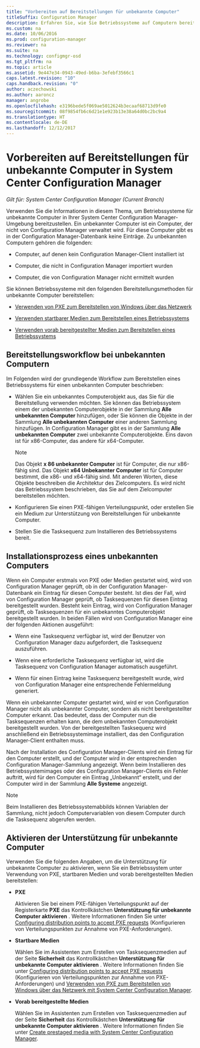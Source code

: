 ```yaml
---
title: "Vorbereiten auf Bereitstellungen für unbekannte Computer"
titleSuffix: Configuration Manager
description: Erfahren Sie, wie Sie Betriebssysteme auf Computern bereitstellen, die nicht von Configuration Manager in der System Center Configuration Manager-Umgebung verwaltet werden.
ms.custom: na
ms.date: 10/06/2016
ms.prod: configuration-manager
ms.reviewer: na
ms.suite: na
ms.technology: configmgr-osd
ms.tgt_pltfrm: na
ms.topic: article
ms.assetid: 9e447e34-0943-49ed-b6ba-3efebf3566c1
caps.latest.revision: "10"
caps.handback.revision: "0"
author: aczechowski
ms.author: aaroncz
manager: angrobe
ms.openlocfilehash: e3196bede5f069ae5012624b3ecaaf68713d9fe0
ms.sourcegitcommit: 08f9854fb6c6d21e1e923b13e38a64d0bc2bc9a4
ms.translationtype: HT
ms.contentlocale: de-DE
ms.lasthandoff: 12/12/2017
---
```

# <a name="prepare-for-unknown-computer-deployments-in-system-center-configuration-manager"></a>Vorbereiten auf Bereitstellungen für unbekannte Computer in System Center Configuration Manager

*Gilt für: System Center Configuration Manager (Current Branch)*

Verwenden Sie die Informationen in diesem Thema, um Betriebssysteme für unbekannte Computer in Ihrer System Center Configuration Manager-Umgebung bereitzustellen. Ein unbekannter Computer ist ein Computer, der nicht von Configuration Manager verwaltet wird. Für diese Computer gibt es in der Configuration Manager-Datenbank keine Einträge. Zu unbekannten Computern gehören die folgenden:  

-   Computer, auf denen kein Configuration Manager-Client installiert ist  

-   Computer, die nicht in Configuration Manager importiert wurden  

-   Computer, die von Configuration Manager nicht ermittelt wurden  

 Sie können Betriebssysteme mit den folgenden Bereitstellungsmethoden für unbekannte Computer bereitstellen:  

-   [Verwenden von PXE zum Bereitstellen von Windows über das Netzwerk](../deploy-use/use-pxe-to-deploy-windows-over-the-network.md)  

-   [Verwenden startbarer Medien zum Bereitstellen eines Betriebssystems](../deploy-use/create-bootable-media.md)  

-   [Verwenden vorab bereitgestellter Medien zum Bereitstellen eines Betriebssystems](../deploy-use/create-prestaged-media.md)  

## <a name="unknown-computer-deployment-workflow"></a>Bereitstellungsworkflow bei unbekannten Computern  
 Im Folgenden wird der grundlegende Workflow zum Bereitstellen eines Betriebssystems für einen unbekannten Computer beschrieben:  

-   Wählen Sie ein unbekanntes Computerobjekt aus, das Sie für die Bereitstellung verwenden möchten. Sie können das Betriebssystem einem der unbekannten Computerobjekte in der Sammlung **Alle unbekannten Computer** hinzufügen, oder Sie können die Objekte in der Sammlung **Alle unbekannten Computer** einer anderen Sammlung hinzufügen. In Configuration Manager gibt es in der Sammlung **Alle unbekannten Computer** zwei unbekannte Computerobjekte. Eins davon ist für x86-Computer, das andere für x64-Computer.  

    > [!NOTE]  
    >  Das Objekt **x 86 unbekannter Computer** ist für Computer, die nur x86-fähig sind. Das Objekt **x64 Unbekannter Computer** ist für Computer bestimmt, die x86- und x64-fähig sind. Mit anderen Worten, diese Objekte beschreiben die Architektur des Zielcomputers. Es wird nicht das Betriebssystem beschrieben, das Sie auf dem Zielcomputer bereitstellen möchten.  

-   Konfigurieren Sie einen PXE-fähigen Verteilungspunkt, oder erstellen Sie ein Medium zur Unterstützung von Bereitstellungen für unbekannte Computer.  

-   Stellen Sie die Tasksequenz zum Installieren des Betriebssystems bereit.  

## <a name="unknown-computer-installation-process"></a>Installationsprozess eines unbekannten Computers  
 Wenn ein Computer erstmals von PXE oder Medien gestartet wird, wird von Configuration Manager geprüft, ob in der Configuration Manager-Datenbank ein Eintrag für diesen Computer besteht. Ist dies der Fall, wird von Configuration Manager geprüft, ob Tasksequenzen für diesen Eintrag bereitgestellt wurden. Besteht kein Eintrag, wird von Configuration Manager geprüft, ob Tasksequenzen für ein unbekanntes Computerobjekt bereitgestellt wurden. In beiden Fällen wird von Configuration Manager eine der folgenden Aktionen ausgeführt:  

-   Wenn eine Tasksequenz verfügbar ist, wird der Benutzer von Configuration Manager dazu aufgefordert, die Tasksequenz auszuführen.  

-   Wenn eine erforderliche Tasksequenz verfügbar ist, wird die Tasksequenz von Configuration Manager automatisch ausgeführt.  

-   Wenn für einen Eintrag keine Tasksequenz bereitgestellt wurde, wird von Configuration Manager eine entsprechende Fehlermeldung generiert.  

 Wenn ein unbekannter Computer gestartet wird, wird er von Configuration Manager nicht als unbekannter Computer, sondern als nicht bereitgestellter Computer erkannt. Das bedeutet, dass der Computer nun die Tasksequenzen erhalten kann, die dem unbekannten Computerobjekt bereitgestellt wurden. Von der bereitgestellten Tasksequenz wird anschließend ein Betriebssystemimage installiert, das den Configuration Manager-Client enthalten muss.  

 Nach der Installation des Configuration Manager-Clients wird ein Eintrag für den Computer erstellt, und der Computer wird in der entsprechenden Configuration Manager-Sammlung angezeigt. Wenn beim Installieren des Betriebssystemimages oder des Configuration Manager-Clients ein Fehler auftritt, wird für den Computer ein Eintrag „Unbekannt“ erstellt, und der Computer wird in der Sammlung **Alle Systeme** angezeigt.  

> [!NOTE]  
>  Beim Installieren des Betriebssystemabbilds können Variablen der Sammlung, nicht jedoch Computervariablen von diesem Computer durch die Tasksequenz abgerufen werden.  

##  <a name="BKMK_EnablingUnknown"></a> Aktivieren der Unterstützung für unbekannte Computer  
 Verwenden Sie die folgenden Angaben, um die Unterstützung für unbekannte Computer zu aktivieren, wenn Sie ein Betriebssystem unter Verwendung von PXE, startbaren Medien und vorab bereitgestellten Medien bereitstellen:  

-   **PXE**  

     Aktivieren Sie bei einem PXE-fähigen Verteilungspunkt auf der Registerkarte **PXE** das Kontrollkästchen **Unterstützung für unbekannte Computer aktivieren** . Weitere Informationen finden Sie unter [Configuring distribution points to accept PXE requests](prepare-site-system-roles-for-operating-system-deployments.md#BKMK_PXEDistributionPoint) (Konfigurieren von Verteilungspunkten zur Annahme von PXE-Anforderungen).  

-   **Startbare Medien**  

     Wählen Sie im Assistenten zum Erstellen von Tasksequenzmedien auf der Seite **Sicherheit** das Kontrollkästchen **Unterstützung für unbekannte Computer aktivieren** . Weitere Informationen finden Sie unter [Configuring distribution points to accept PXE requests](prepare-site-system-roles-for-operating-system-deployments.md#BKMK_PXEDistributionPoint) (Konfigurieren von Verteilungspunkten zur Annahme von PXE-Anforderungen) und [Verwenden von PXE zum Bereitstellen von Windows über das Netzwerk mit System Center Configuration Manager](../deploy-use/use-pxe-to-deploy-windows-over-the-network.md).  

-   **Vorab bereitgestellte Medien**  

     Wählen Sie im Assistenten zum Erstellen von Tasksequenzmedien auf der Seite **Sicherheit** das Kontrollkästchen **Unterstützung für unbekannte Computer aktivieren** . Weitere Informationen finden Sie unter [Create prestaged media with System Center Configuration Manager](../deploy-use/create-prestaged-media.md).  
